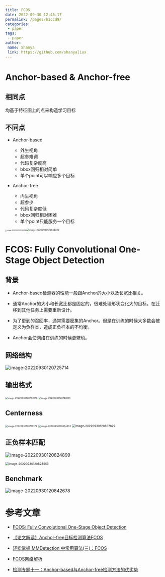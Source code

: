 ```yaml
---
title: FCOS
date: 2022-09-30 12:45:17
permalink: /pages/b1ccd9/
categories: 
 - paper
tags: 
 - paper
author: 
 name: Shanya
 link: https://github.com/shanyaliux
---
```


# Anchor-based & Anchor-free

## 相同点

均基于特征图上的点来构造学习目标

## 不同点

- Anchor-based
  - 外生视角
  - 超参难调
  - 代码复杂度高
  - bbox回归相对简单
  - 单个point可以响应多个目标

- Anchor-free
  - 内生视角
  - 超参少
  - 代码复杂度低
  - bbox回归相对困难
  - 单个point只能服务一个目标

<img src="https://cdn.jsdelivr.net/gh/Shanyaliux/PicBed/img/image-20220930120320043.png" alt="image-20220930120320043" style="zoom: 33%;" /><img src="https://cdn.jsdelivr.net/gh/Shanyaliux/PicBed/img/image-20220930120534329.png" alt="image-20220930120534329" style="zoom: 50%;" />



# **FCOS:** Fully Convolutional One-Stage Object Detection

## 背景

- Anchor-based检测器的性能一般跟Anchor的大小以及长宽比相关。

- 通常Anchor的大小和长宽比都是固定的，很难处理形状变化大的目标。在迁移到其他任务上需要重新设计。

- 为了更到的召回率，通常需要密集的Anchor。但是在训练的时候大多数会被定义为负样本，造成正负样本的不均衡。

- Anchor会使网络在训练的时候更繁琐。

## 网络结构

![image-20220930120725714](https://cdn.jsdelivr.net/gh/Shanyaliux/PicBed/img/image-20220930120725714.png)

## 输出格式

<img src="https://cdn.jsdelivr.net/gh/Shanyaliux/PicBed/img/image-20220930120737078.png" alt="image-20220930120737078" style="zoom: 50%;" />  

<img src="https://cdn.jsdelivr.net/gh/Shanyaliux/PicBed/img/image-20220930120740501.png" alt="image-20220930120740501" style="zoom:50%;" />

## Centerness

<img src="https://cdn.jsdelivr.net/gh/Shanyaliux/PicBed/img/image-20220930120758179.png" alt="image-20220930120758179" style="zoom:50%;" />  

<img src="https://cdn.jsdelivr.net/gh/Shanyaliux/PicBed/img/image-20220930120804403.png" alt="image-20220930120804403" style="zoom:50%;" />  

<img src="https://cdn.jsdelivr.net/gh/Shanyaliux/PicBed/img/image-20220930120807829.png" alt="image-20220930120807829" style="zoom: 67%;" />  

## 正负样本匹配

![image-20220930120824899](https://cdn.jsdelivr.net/gh/Shanyaliux/PicBed/img/image-20220930120824899.png)

<img src="C:\Users\LGH\AppData\Roaming\Typora\typora-user-images\image-20220930120828553.png" alt="image-20220930120828553" style="zoom:67%;" />

## Benchmark

![image-20220930120842678](https://cdn.jsdelivr.net/gh/Shanyaliux/PicBed/img/image-20220930120842678.png)

# 参考文章

- [FCOS: Fully Convolutional One-Stage Object Detection](https://arxiv.org/abs/1904.01355)

- [【论文解读】Anchor-free目标检测算法FCOS](https://zhuanlan.zhihu.com/p/121782634)

- [轻松掌握 MMDetection 中常用算法(三)：FCOS](https://zhuanlan.zhihu.com/p/358056615)

- [FCOS网络解析](https://blog.csdn.net/qq_37541097/article/details/124844726)

- [检测专题十一：Anchor-based与Anchor-free检测方法的优劣势](https://www.bilibili.com/video/BV1uq4y1W738/?spm_id_from=333.337.search-card.all.click&vd_source=f26148a29e96862b6dcebe637d50b827)